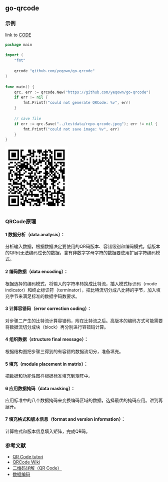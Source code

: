 ## go-qrcode

### 示例

link to [CODE](./example/main.go)
```go
package main

import (
	"fmt"

	qrcode "github.com/yeqown/go-qrcode"
)

func main() {
	qrc, err := qrcode.New("https://github.com/yeqown/go-qrcode")
	if err != nil {
		fmt.Printf("could not generate QRCode: %v", err)
	}

	// save file
	if err := qrc.Save("../testdata/repo-qrcode.jpeg"); err != nil {
		fmt.Printf("could not save image: %v", err)
	}
}
```

<img src="./testdata/repo-qrcode.jpeg" width="200px"/>

### QRCode原理

#### 1 数据分析（data analysis）：

分析输入数据，根据数据决定要使用的QR码版本、容错级别和编码模式。低版本的QR码无法编码过长的数据，含有非数字字母字符的数据要使用扩展字符编码模式。

#### 2 编码数据（data encoding）：

根据选择的编码模式，将输入的字符串转换成比特流，插入模式标识码（mode indicator）和终止标识符（terminator），把比特流切分成八比特的字节，加入填充字节来满足标准的数据字码数要求。

#### 3 计算容错码（error correction coding）：

对步骤二产生的比特流计算容错码，附在比特流之后。高版本的编码方式可能需要将数据流切分成块（block）再分别进行容错码计算。

#### 4 组织数据（structure final message）：

根据结构图把步骤三得到的有容错的数据流切分，准备填充。

#### 5 填充（module placement in matrix）：

把数据和功能性图样根据标准填充到矩阵中。

#### 6 应用数据掩码（data masking）：

应用标准中的八个数据掩码来变换编码区域的数据，选择最优的掩码应用。讲到再展开。

#### 7 填充格式和版本信息（format and version information）：

计算格式和版本信息填入矩阵，完成QR码。

### 参考文献

* [QR Code tutori](https://www.thonky.com/qr-code-tutorial/)
* [QRCode Wiki](https://en.wikipedia.org/wiki/QR_code)
* [二维码详解（QR Code）](https://zhuanlan.zhihu.com/p/21463650)
* [数据编码](https://zhuanlan.zhihu.com/p/25432676)